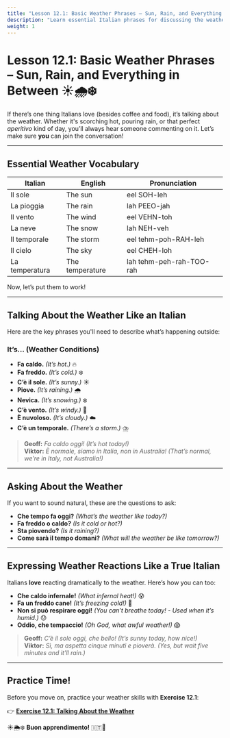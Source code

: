 ```yaml
---
title: "Lesson 12.1: Basic Weather Phrases – Sun, Rain, and Everything in Between"
description: "Learn essential Italian phrases for discussing the weather like a pro (or at least enough to survive)."
weight: 1
---
```


# **Lesson 12.1: Basic Weather Phrases – Sun, Rain, and Everything in Between** ☀️🌧️❄️  

If there’s one thing Italians love (besides coffee and food), it’s talking about the weather. Whether it's scorching hot, pouring rain, or that perfect *aperitivo* kind of day, you’ll always hear someone commenting on it. Let’s make sure **you** can join the conversation!  

---

## **Essential Weather Vocabulary**  

| Italian | English | Pronunciation |  
|---------|---------|--------------|  
| Il sole | The sun | eel SOH-leh |  
| La pioggia | The rain | lah PEEO-jah |  
| Il vento | The wind | eel VEHN-toh |  
| La neve | The snow | lah NEH-veh |  
| Il temporale | The storm | eel tehm-poh-RAH-leh |  
| Il cielo | The sky | eel CHEH-loh |  
| La temperatura | The temperature | lah tehm-peh-rah-TOO-rah |  

Now, let’s put them to work!  

---

## **Talking About the Weather Like an Italian**  

Here are the key phrases you'll need to describe what’s happening outside:  

### **It’s… (Weather Conditions)**  

- **Fa caldo.** *(It’s hot.)* 🔥  
- **Fa freddo.** *(It’s cold.)* ❄️  
- **C’è il sole.** *(It’s sunny.)* ☀️  
- **Piove.** *(It’s raining.)* 🌧️  
- **Nevica.** *(It’s snowing.)* ❄️  
- **C’è vento.** *(It’s windy.)* 💨  
- **È nuvoloso.** *(It’s cloudy.)* ☁️  
- **C’è un temporale.** *(There’s a storm.)* ⛈️  

> **Geoff:** *Fa caldo oggi!* *(It’s hot today!)*  
> **Viktor:** *È normale, siamo in Italia, non in Australia!* *(That’s normal, we’re in Italy, not Australia!)*  

---

## **Asking About the Weather**  

If you want to sound natural, these are the questions to ask:  

- **Che tempo fa oggi?** *(What’s the weather like today?)*  
- **Fa freddo o caldo?** *(Is it cold or hot?)*  
- **Sta piovendo?** *(Is it raining?)*  
- **Come sarà il tempo domani?** *(What will the weather be like tomorrow?)*  

---

## **Expressing Weather Reactions Like a True Italian**  

Italians **love** reacting dramatically to the weather. Here’s how you can too:  

- **Che caldo infernale!** *(What infernal heat!)* 😰  
- **Fa un freddo cane!** *(It’s freezing cold!)* 🥶  
- **Non si può respirare oggi!** *(You can’t breathe today! - Used when it’s humid.)* 😓  
- **Oddio, che tempaccio!** *(Oh God, what awful weather!)* 😱  

> **Geoff:** *C’è il sole oggi, che bello!* *(It’s sunny today, how nice!)*  
> **Viktor:** *Sì, ma aspetta cinque minuti e pioverà.* *(Yes, but wait five minutes and it’ll rain.)*  

---

## **Practice Time!**  

Before you move on, practice your weather skills with **Exercise 12.1**:  

👉 **[Exercise 12.1: Talking About the Weather](../exercise12.1/)**  

☀️🌦️❄️ **Buon apprendimento!** 🇮🇹🎉  
